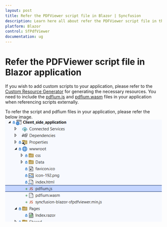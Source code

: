 ```yaml
---
layout: post
title: Refer the PDFViewer script file in Blazor | Syncfusion
description: Learn here all about refer the PDFViewer script file in the application in Syncfusion Blazor PDFViewer component, it's elements and more.
platform: Blazor
control: SfPdfViewer
documentation: ug
---
```


# Refer the PDFViewer script file in Blazor application

If you wish to add custom scripts to your application, please refer to the [Custom Resource Generator](https://blazor.syncfusion.com/documentation/common/custom-resource-generator) for generating the necessary resources. You need to include the [pdfium.js](https://github.com/SyncfusionExamples/blazor-pdf-viewer-examples/blob/master/Common/Pdfium%20files/pdfium.js) and [pdfium.wasm](https://github.com/SyncfusionExamples/blazor-pdf-viewer-examples/blob/master/Common/Pdfium%20files/pdfium.wasm) files in your application when referencing scripts externally.

To refer the script and pdfium files in your application, please refer the below image.
![Scripts in Blazor SfPdfViewer](../../pdfviewer-2/images/pdfium.png)